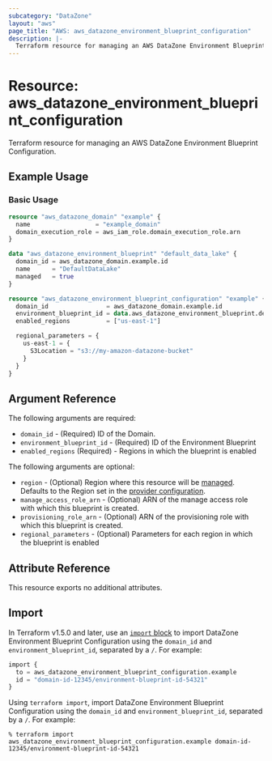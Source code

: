 ```yaml
---
subcategory: "DataZone"
layout: "aws"
page_title: "AWS: aws_datazone_environment_blueprint_configuration"
description: |-
  Terraform resource for managing an AWS DataZone Environment Blueprint Configuration.
---
```


# Resource: aws_datazone_environment_blueprint_configuration

Terraform resource for managing an AWS DataZone Environment Blueprint Configuration.

## Example Usage

### Basic Usage

```terraform
resource "aws_datazone_domain" "example" {
  name                  = "example_domain"
  domain_execution_role = aws_iam_role.domain_execution_role.arn
}

data "aws_datazone_environment_blueprint" "default_data_lake" {
  domain_id = aws_datazone_domain.example.id
  name      = "DefaultDataLake"
  managed   = true
}

resource "aws_datazone_environment_blueprint_configuration" "example" {
  domain_id                = aws_datazone_domain.example.id
  environment_blueprint_id = data.aws_datazone_environment_blueprint.default_data_lake.id
  enabled_regions          = ["us-east-1"]

  regional_parameters = {
    us-east-1 = {
      S3Location = "s3://my-amazon-datazone-bucket"
    }
  }
}
```

## Argument Reference

The following arguments are required:

* `domain_id` - (Required) ID of the Domain.
* `environment_blueprint_id` - (Required) ID of the Environment Blueprint
* `enabled_regions` (Required) - Regions in which the blueprint is enabled

The following arguments are optional:

* `region` - (Optional) Region where this resource will be [managed](https://docs.aws.amazon.com/general/latest/gr/rande.html#regional-endpoints). Defaults to the Region set in the [provider configuration](https://registry.terraform.io/providers/hashicorp/aws/latest/docs#aws-configuration-reference).
* `manage_access_role_arn` - (Optional) ARN of the manage access role with which this blueprint is created.
* `provisioning_role_arn` - (Optional) ARN of the provisioning role with which this blueprint is created.
* `regional_parameters` - (Optional) Parameters for each region in which the blueprint is enabled

## Attribute Reference

This resource exports no additional attributes.

## Import

In Terraform v1.5.0 and later, use an [`import` block](https://developer.hashicorp.com/terraform/language/import) to import DataZone Environment Blueprint Configuration using the `domain_id` and `environment_blueprint_id`, separated by a `/`. For example:

```terraform
import {
  to = aws_datazone_environment_blueprint_configuration.example
  id = "domain-id-12345/environment-blueprint-id-54321"
}
```

Using `terraform import`, import DataZone Environment Blueprint Configuration using the `domain_id` and `environment_blueprint_id`, separated by a `/`. For example:

```console
% terraform import aws_datazone_environment_blueprint_configuration.example domain-id-12345/environment-blueprint-id-54321
```
